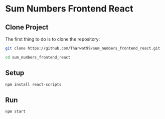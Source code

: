 # Sum Numbers Frontend React

## Clone Project
The first thing to do is to clone the repository:

```sh
git clone https://github.com/Tharwat99/sum_numbers_frontend_react.git
```

```sh
cd sum_numbers_frontend_react
```

## Setup

```sh
npm install react-scripts
```

## Run 
```sh
npm start
```
